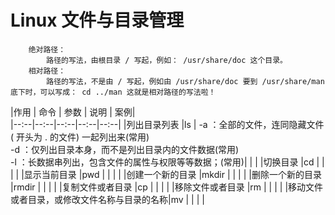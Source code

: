 # Linux 文件与目录管理  
```
    绝对路径：
        路径的写法，由根目录 / 写起，例如： /usr/share/doc 这个目录。
    相对路径：
        路径的写法，不是由 / 写起，例如由 /usr/share/doc 要到 /usr/share/man 底下时，可以写成： cd ../man 这就是相对路径的写法啦！
```  

|作用                                        | 命令 | 参数 | 说明 | 案例|  
|--:--|--:--|--:--|--:--|--:--|
|列出目录列表                                |ls     | -a ：全部的文件，连同隐藏文件( 开头为 . 的文件) 一起列出来(常用)  <br>-d ：仅列出目录本身，而不是列出目录内的文件数据(常用)  <br>-l ：长数据串列出，包含文件的属性与权限等等数据；(常用)|       |     |
|切换目录                                    |cd     |     |       |     |
|显示当前目录                                |pwd    |     |       |     |
|创建一个新的目录                            |mkdir  |     |       |     |
|删除一个新的目录                            |rmdir  |     |       |     |
|复制文件或者目录                            |cp     |     |       |     |
|移除文件或者目录                            |rm     |     |       |     |
|移动文件或者目录，或修改文件名称与目录的名称|mv     |     |       |     |
